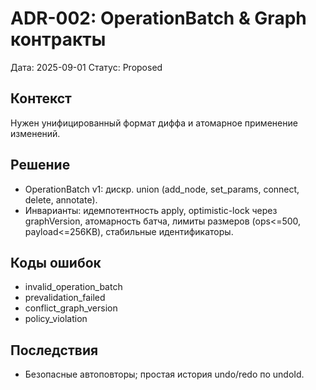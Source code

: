 # ADR-002: OperationBatch & Graph контракты

Дата: 2025-09-01
Статус: Proposed

## Контекст
Нужен унифицированный формат диффа и атомарное применение изменений.

## Решение
- OperationBatch v1: дискр. union (add_node, set_params, connect, delete, annotate).
- Инварианты: идемпотентность apply, optimistic-lock через graphVersion, атомарность батча,
  лимиты размеров (ops<=500, payload<=256KB), стабильные идентификаторы.

## Коды ошибок
- invalid_operation_batch
- prevalidation_failed
- conflict_graph_version
- policy_violation

## Последствия
- Безопасные автоповторы; простая история undo/redo по undoId.
